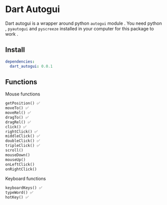# Dart Autogui

Dart autogui is a wrapper around python `autogui` module . You need python , `pyautogui` and `pyscreeze` installed in your computer for this package to work .

## Install

```yaml
dependencies:
  dart_autogui: 0.0.1
```

## Functions

Mouse functions

```dart
getPosition() ✅
moveTo() ✅
moveRel() ✅
dragTo() ✅
dragRel() ✅
click() ✅
rightClick() ✅
middleClick() ✅
doubleClick() ✅
tripleClick() ✅
scroll()
mouseDown()
mouseUp()
onLeftClick()
onRightClick()
```

Keyboard functions

```dart
keyboardKeys() ✅
typeWord() ✅
hotKey() ✅
```
